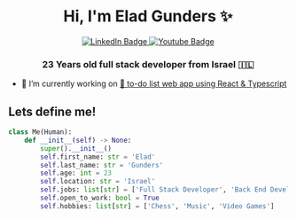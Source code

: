 <h1 align="center">Hi, I'm Elad Gunders ✨</h1>

<div align="center" id="badges">
  <a href="https://www.linkedin.com/in/elad-gunders-4385241b3/">
    <img src="https://img.shields.io/badge/LinkedIn-blue?style=for-the-badge&logo=linkedin&logoColor=white" alt="LinkedIn Badge"/>
  </a>
  <a href="https://mail.google.com/mail/?view=cm&to=gunderselad@gmail.com">
    <img src="https://img.shields.io/badge/Gmail-D14836?style=for-the-badge&logo=gmail&logoColor=white" alt="Youtube Badge"/>
  </a>
</div>

<h3 align="center">23 Years old full stack developer from Israel 🇮🇱</h3>

- 🔭 I’m currently working on [🌈 to-do list web app using React & Typescript](https://github.com/eladgunders/react-typescript-todos)

## Lets define me!

```python
class Me(Human):
    def __init__(self) -> None:
        super().__init__()
        self.first_name: str = 'Elad'
        self.last_name: str = 'Gunders'
        self.age: int = 23
        self.location: str = 'Israel'
        self.jobs: list[str] = ['Full Stack Developer', 'Back End Developer', 'Front End Developer']
        self.open_to_work: bool = True
        self.hobbies: list[str] = ['Chess', 'Music', 'Video Games']
```
